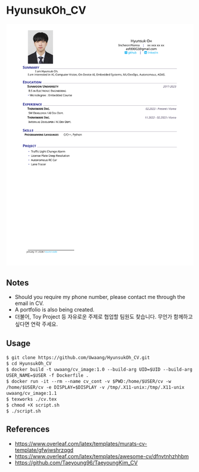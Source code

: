 # HyunsukOh_CV
![cv](cv.png)

## Notes
* Should you require my phone number, please contact me through the email in CV.
* A portfolio is also being created.
* 더불어, Toy Project 등 자유로운 주제로 협업할 팀원도 찾습니다. 무언가 함께하고 싶다면 연락 주세요.

## Usage
```
$ git clone https://github.com/Uwaang/HyunsukOh_CV.git
$ cd HyunsukOh_CV
$ docker build -t uwaang/cv_image:1.0 --build-arg UID=$UID --build-arg USER_NAME=$USER -f Dockerfile .
$ docker run -it --rm --name cv_cont -v $PWD:/home/$USER/cv -w /home/$USER/cv -e DISPLAY=$DISPLAY -v /tmp/.X11-unix:/tmp/.X11-unix uwaang/cv_image:1.1
$ texworks ./cv.tex
$ chmod +X script.sh
$ ./script.sh
```
## References
* https://www.overleaf.com/latex/templates/murats-cv-template/gfwjwshrzqgd
* https://www.overleaf.com/latex/templates/awesome-cv/dfnvtnhzhhbm
* https://github.com/Taeyoung96/TaeyoungKim_CV
